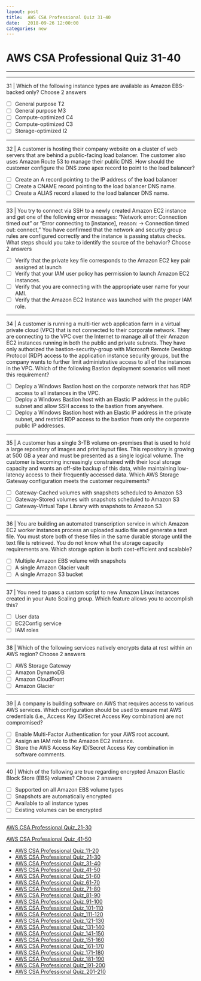 ```yaml
---
layout: post 
title:  AWS CSA Professional Quiz 31-40 
date:   2018-09-26 12:00:00
categories: new
---
```


AWS CSA Professional Quiz 31-40 
====
-----
-----
31 | Which of the following instance types are available as Amazon EBS-backed only? Choose 2 answers

  - [ ] General purpose T2
  - [ ] General purpose M3
  - [ ] Compute-optimized C4
  - [ ] Compute-optimized C3
  - [ ] Storage-optimized I2

 ---------- 

32 | A customer is hosting their company website on a cluster of web servers that are behind a public-facing load balancer. The customer also uses Amazon Route 53 to manage their public DNS. How should the customer
configure the DNS zone apex record to point to the load balancer?

  - [ ] Create an A record pointing to the IP address of the load balancer
  - [ ] Create a CNAME record pointing to the load balancer DNS name.
  - [ ] Create a ALIAS record aliased to the load balancer DNS name.

 ---------- 

33 | You try to connect via SSH to a newly created Amazon EC2 instance and get one of the following error messages:
“Network error: Connection timed out” or “Error connecting to [instance], reason: -> Connection timed out: connect,”
You have confirmed that the network and security group rules are configured correctly and the instance is passing status checks. What steps should you take to identify the source of the behavior? Choose 2 answers

  - [ ] Verify that the private key file corresponds to the Amazon EC2 key pair assigned at launch
  - [ ] Verify that your IAM user policy has permission to launch Amazon EC2 instances.
  - [ ] Verify that you are connecting with the appropriate user name for your AMI.
  - [ ] Verify that the Amazon EC2 Instance was launched with the proper IAM role.

 ---------- 

34 | A customer is running a multi-tier web application farm in a virtual private cloud (VPC) that is not connected to their corporate network. They are connecting to the VPC over the Internet to manage all of their Amazon EC2
instances running in both the public and private subnets. They have only authorized the bastion-security-group with Microsoft Remote Desktop Protocol (RDP) access to the application instance security groups, but the
company wants to further limit administrative access to all of the instances in the VPC. Which of the following Bastion deployment scenarios will meet this requirement?

  - [ ] Deploy a Windows Bastion host on the corporate network that has RDP access to all instances in the VPC.
  - [ ] Deploy a Windows Bastion host with an Elastic IP address in the public subnet and allow SSH access to the 
bastion from anywhere.
  - [ ] Deploy a Windows Bastion host with an Elastic IP address in the private subnet, and restrict RDP access to 
the bastion from only the corporate public IP addresses.

 ---------- 

35 | A customer has a single 3-TB volume on-premises that is used to hold a large repository of images and print layout files. This repository is growing at 500 GB a year and must be presented as a single logical volume. The
customer is becoming increasingly constrained with their local storage capacity and wants an off-site backup of this data, while maintaining low-latency access to their frequently accessed data. Which AWS Storage Gateway configuration meets the customer requirements?

  - [ ] Gateway-Cached volumes with snapshots scheduled to Amazon S3
  - [ ] Gateway-Stored volumes with snapshots scheduled to Amazon S3
  - [ ] Gateway-Virtual Tape Library with snapshots to Amazon S3

 ---------- 

36 | You are building an automated transcription service in which Amazon EC2 worker instances process an uploaded audio file and generate a text file. You must store both of these files in the same durable storage until the text file is retrieved. You do not know what the storage capacity requirements are. Which storage option is both cost-efficient and scalable?

  - [ ] Multiple Amazon EBS volume with snapshots
  - [ ] A single Amazon Glacier vault
  - [ ] A single Amazon S3 bucket

 ---------- 

37 | You need to pass a custom script to new Amazon Linux instances created in your Auto Scaling group. Which feature allows you to accomplish this?

  - [ ] User data
  - [ ] EC2Config service
  - [ ] IAM roles

 ---------- 

38 | Which of the following services natively encrypts data at rest within an AWS region? Choose 2 answers

  - [ ] AWS Storage Gateway
  - [ ] Amazon DynamoDB
  - [ ] Amazon CloudFront
  - [ ] Amazon Glacier

 ---------- 

39 | A company is building software on AWS that requires access to various AWS services. Which configuration should be used to ensure mat AWS credentials (i.e., Access Key ID/Secret Access Key combination) are not
compromised?

  - [ ] Enable Multi-Factor Authentication for your AWS root account.
  - [ ] Assign an IAM role to the Amazon EC2 instance.
  - [ ] Store the AWS Access Key ID/Secret Access Key combination in software comments.

 ---------- 

40 | Which of the following are true regarding encrypted Amazon Elastic Block Store (EBS) volumes? Choose 2 answers

  - [ ] Supported on all Amazon EBS volume types
  - [ ] Snapshots are automatically encrypted
  - [ ] Available to all instance types
  - [ ] Existing volumes can be encrypted

 ---------- 
[AWS CSA Professional Quiz_21-30](2018-09-26-AWS_CSA_Professional_Quiz_21-30.md)

[AWS CSA Professional Quiz_41-50](2018-09-26-AWS_CSA_Professional_Quiz_41-50.md)

  * [AWS CSA Professional Quiz_11-20](2018-09-26-AWS_CSA_Professional_Quiz_11-20.md)
  * [AWS CSA Professional Quiz_21-30](2018-09-26-AWS_CSA_Professional_Quiz_21-30.md)
  * [AWS CSA Professional Quiz_31-40](2018-09-26-AWS_CSA_Professional_Quiz_31-40.md)
  * [AWS CSA Professional Quiz_41-50](2018-09-26-AWS_CSA_Professional_Quiz_41-50.md)
  * [AWS CSA Professional Quiz_51-60](2018-09-26-AWS_CSA_Professional_Quiz_51-60.md)
  * [AWS CSA Professional Quiz_61-70](2018-09-26-AWS_CSA_Professional_Quiz_61-70.md)
  * [AWS CSA Professional Quiz_71-80](2018-09-26-AWS_CSA_Professional_Quiz_71-80.md)
  * [AWS CSA Professional Quiz_81-90](2018-09-26-AWS_CSA_Professional_Quiz_81-90.md)
  * [AWS CSA Professional Quiz_91-100](2018-09-26-AWS_CSA_Professional_Quiz_91-100.md)
  * [AWS CSA Professional Quiz_101-110](2018-09-26-AWS_CSA_Professional_Quiz_101-110.md)
  * [AWS CSA Professional Quiz_111-120](2018-09-26-AWS_CSA_Professional_Quiz_111-120.md)
  * [AWS CSA Professional Quiz_121-130](2018-09-26-AWS_CSA_Professional_Quiz_121-130.md)
  * [AWS CSA Professional Quiz_131-140](2018-09-26-AWS_CSA_Professional_Quiz_131-140.md)
  * [AWS CSA Professional Quiz_141-150](2018-09-26-AWS_CSA_Professional_Quiz_141-150.md)
  * [AWS CSA Professional Quiz_151-160](2018-09-26-AWS_CSA_Professional_Quiz_151-160.md)
  * [AWS CSA Professional Quiz_161-170](2018-09-26-AWS_CSA_Professional_Quiz_161-170.md)
  * [AWS CSA Professional Quiz_171-180](2018-09-26-AWS_CSA_Professional_Quiz_171-180.md)
  * [AWS CSA Professional Quiz_181-190](2018-09-26-AWS_CSA_Professional_Quiz_181-190.md)
  * [AWS CSA Professional Quiz_191-200](2018-09-26-AWS_CSA_Professional_Quiz_191-200.md)
  * [AWS CSA Professional Quiz_201-210](2018-09-26-AWS_CSA_Professional_Quiz_201-210.md)
